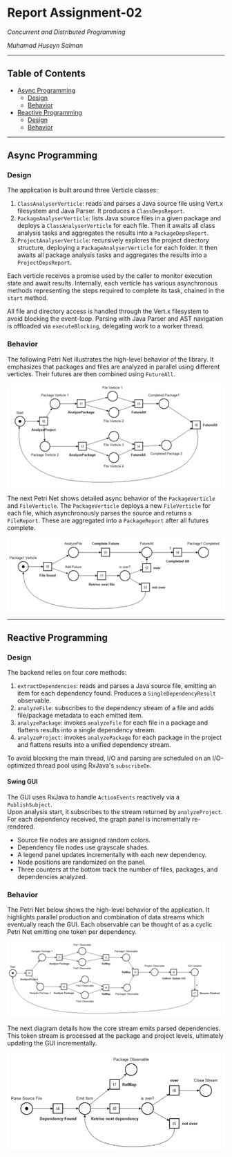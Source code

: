 # Report Assignment-02
*_Concurrent and Distributed Programming_*

*_Muhamad Huseyn Salman_*

---

## Table of Contents
- [Async Programming](#async-programming)
    - [Design](#design)
    - [Behavior](#behavior)
- [Reactive Programming](#reactive-programming)
    - [Design](#design-1)
    - [Behavior](#behavior-1)

---

## Async Programming

### Design

The application is built around three Verticle classes:

1. `ClassAnalyserVerticle`: reads and parses a Java source file using Vert.x filesystem and Java Parser. It produces a `ClassDepsReport`.
2. `PackageAnalyserVerticle`: lists Java source files in a given package and deploys a `ClassAnalyserVerticle` for each file. Then it awaits all class analysis tasks and aggregates the results into a `PackageDepsReport`.
3. `ProjectAnalyserVerticle`: recursively explores the project directory structure, deploying a `PackageAnalyserVerticle` for each folder. It then awaits all package analysis tasks and aggregates the results into a `ProjectDepsReport`.

Each verticle receives a promise used by the caller to monitor execution state and await results. Internally, each verticle has various asynchronous methods representing the steps required to complete its task, chained in the `start` method.

All file and directory access is handled through the Vert.x filesystem to avoid blocking the event-loop. Parsing with Java Parser and AST navigation is offloaded via `executeBlocking`, delegating work to a worker thread.

### Behavior

The following Petri Net illustrates the high-level behavior of the library. It emphasizes that packages and files are analyzed in parallel using different verticles. Their futures are then combined using `FutureAll`.

![High-level Behavior](PetriNets/pn-async-1.png)

The next Petri Net shows detailed async behavior of the `PackageVerticle` and `FileVerticle`. The `PackageVerticle` deploys a new `FileVerticle` for each file, which asynchronously parses the source and returns a `FileReport`. These are aggregated into a `PackageReport` after all futures complete.

![Detailed Async Behavior](PetriNets/pn-async-2.png)

---

## Reactive Programming

### Design

The backend relies on four core methods:

1. `extractDependencies`: reads and parses a Java source file, emitting an item for each dependency found. Produces a `SingleDependencyResult` observable.
2. `analyzeFile`: subscribes to the dependency stream of a file and adds file/package metadata to each emitted item.
3. `analyzePackage`: invokes `analyzeFile` for each file in a package and flattens results into a single dependency stream.
4. `analyzeProject`: invokes `analyzePackage` for each package in the project and flattens results into a unified dependency stream.

To avoid blocking the main thread, I/O and parsing are scheduled on an I/O-optimized thread pool using RxJava's `subscribeOn`.

#### Swing GUI

The GUI uses RxJava to handle `ActionEvents` reactively via a `PublishSubject`.  
Upon analysis start, it subscribes to the stream returned by `analyzeProject`. For each dependency received, the graph panel is incrementally re-rendered.

- Source file nodes are assigned random colors.
- Dependency file nodes use grayscale shades.
- A legend panel updates incrementally with each new dependency.
- Node positions are randomized on the panel.
- Three counters at the bottom track the number of files, packages, and dependencies analyzed.

### Behavior

The Petri Net below shows the high-level behavior of the application. It highlights parallel production and combination of data streams which eventually reach the GUI. Each observable can be thought of as a cyclic Petri Net emitting one token per dependency.

![High-level Behavior](PetriNets/pn-reactive-1.png)

The next diagram details how the core stream emits parsed dependencies. This token stream is processed at the package and project levels, ultimately updating the GUI incrementally.

![Detailed Item Emission](PetriNets/pn-reactive-2.png)
